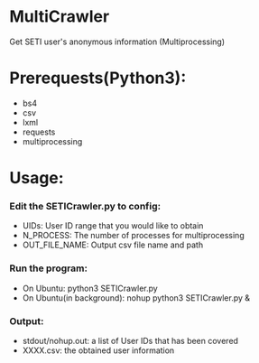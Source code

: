 # MultiCrawler
Get SETI user's anonymous information (Multiprocessing)

# Prerequests(Python3):
- bs4
- csv
- lxml
- requests
- multiprocessing

# Usage:
### Edit the SETICrawler.py to config:
- UIDs: User ID range that you would like to obtain
- N_PROCESS: The number of processes for multiprocessing
- OUT_FILE_NAME: Output csv file name and path
### Run the program:
- On Ubuntu: python3 SETICrawler.py
- On Ubuntu(in background): nohup python3 SETICrawler.py &
### Output:
- stdout/nohup.out: a list of User IDs that has been covered
- XXXX.csv: the obtained user information
